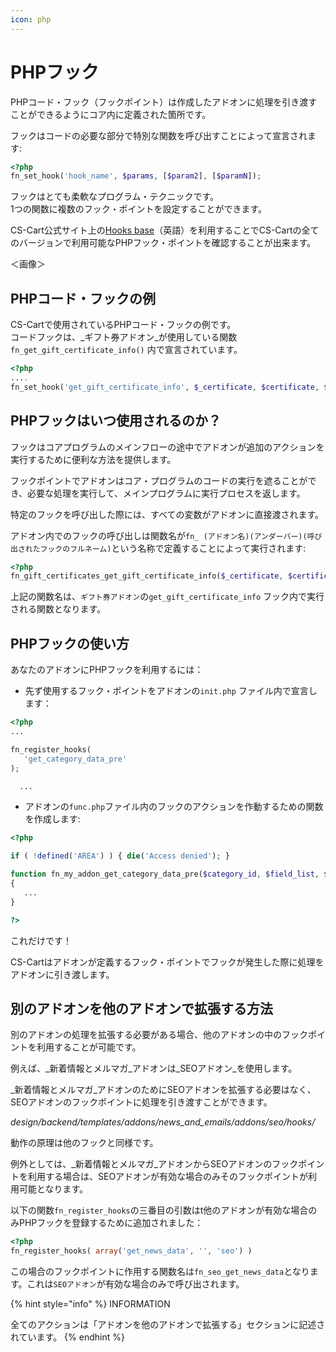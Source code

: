 ```yaml
---
icon: php
---
```


# PHPフック

PHPコード・フック（フックポイント）は作成したアドオンに処理を引き渡すことができるようにコア内に定義された箇所です。

フックはコードの必要な部分で特別な関数を呼び出すことによって宣言されます:

```php
<?php
fn_set_hook('hook_name', $params, [$param2], [$paramN]);
```

フックはとても柔軟なプログラム・テクニックです。\
1つの関数に複数のフック・ポイントを設定することができます。

CS-Cart公式サイト上の[Hooks base](http://www.cs-cart.com/api)（英語）を利用することでCS-Cartの全てのバージョンで利用可能なPHPフック・ポイントを確認することが出来ます。

＜画像＞

## PHPコード・フックの例

CS-Cartで使用されているPHPコード・フックの例です。\
コードフックは、\_ギフト券アドオン\_が使用している関数 `fn_get_gift_certificate_info()` 内で宣言されています。

```php
<?php
....
fn_set_hook('get_gift_certificate_info', $_certificate, $certificate, $type);
```

## PHPフックはいつ使用されるのか？

フックはコアプログラムのメインフローの途中でアドオンが追加のアクションを実行するために便利な方法を提供します。

フックポイントでアドオンはコア・プログラムのコードの実行を遮ることができ、必要な処理を実行して、メインプログラムに実行プロセスを返します。

特定のフックを呼び出した際には、すべての変数がアドオンに直接渡されます。

アドオン内でのフックの呼び出しは関数名が`fn_ (アドオン名)(アンダーバー)(呼び出されたフックのフルネーム)`という名称で定義することによって実行されます:

```php
<?php
fn_gift_certificates_get_gift_certificate_info($_certificate, $certificate, $type)
```

上記の関数名は、`ギフト券アドオン`の`get_gift_certificate_info` フック内で実行される関数となります。

## PHPフックの使い方

あなたのアドオンにPHPフックを利用するには：

* 先ず使用するフック・ポイントをアドオンの`init.php` ファイル内で宣言します：

```php
<?php
...

fn_register_hooks(
   'get_category_data_pre'
);

  ...
```

* アドオンの`func.php`ファイル内のフックのアクションを作動するための関数を作成します:

```php
<?php

if ( !defined('AREA') ) { die('Access denied'); }

function fn_my_addon_get_category_data_pre($category_id, $field_list, $get_main_pair, $skip_company_condition, $lang_code)
{
   ...
}

?>
```

これだけです！

CS-Cartはアドオンが定義するフック・ポイントでフックが発生した際に処理をアドオンに引き渡します。

## 別のアドオンを他のアドオンで拡張する方法

別のアドオンの処理を拡張する必要がある場合、他のアドオンの中のフックポイントを利用することが可能です。

例えば、\_新着情報とメルマガ\_アドオンは\_SEOアドオン\_を使用します。

\_新着情報とメルマガ\_アドオンのためにSEOアドオンを拡張する必要はなく、SEOアドオンのフックポイントに処理を引き渡すことができます。

_design/backend/templates/addons/news\_and\_emails/addons/seo/hooks/_

動作の原理は他のフックと同様です。

例外としては、\_新着情報とメルマガ\_アドオンからSEOアドオンのフックポイントを利用する場合は、SEOアドオンが有効な場合のみそのフックポイントが利用可能となります。

以下の関数`fn_register_hooks`の三番目の引数はt他のアドオンが有効な場合のみPHPフックを登録するために追加されました：

```php
<?php
fn_register_hooks( array('get_news_data', '', 'seo') )
```

この場合のフックポイントに作用する関数名は`fn_seo_get_news_data`となります。これは`SEOアドオン`が有効な場合のみで呼び出されます。

{% hint style="info" %}
INFORMATION

全てのアクションは「アドオンを他のアドオンで拡張する」セクションに記述されています。
{% endhint %}
